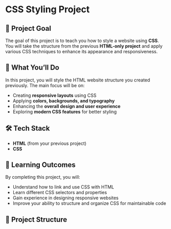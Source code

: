 # CSS Styling Project

## 📌 Project Goal
The goal of this project is to teach you how to style a website using **CSS**.  
You will take the structure from the previous **HTML-only project** and apply various CSS techniques to enhance its appearance and responsiveness.

## 🎯 What You’ll Do
In this project, you will style the HTML website structure you created previously. The main focus will be on:

- Creating **responsive layouts** using CSS
- Applying **colors, backgrounds, and typography**
- Enhancing the **overall design and user experience**
- Exploring **modern CSS features** for better styling

## 🛠️ Tech Stack
- **HTML** (from your previous project)
- **CSS**

## 🚀 Learning Outcomes
By completing this project, you will:
- Understand how to link and use CSS with HTML
- Learn different CSS selectors and properties
- Gain experience in designing responsive websites
- Improve your ability to structure and organize CSS for maintainable code

## 📂 Project Structure
